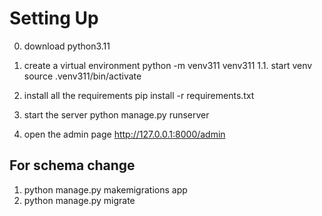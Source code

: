 # Setting Up

0. download python3.11

1. create a virtual environment
python -m venv311 venv311
1.1. start venv
source .venv311/bin/activate


2. install all the requirements
pip install -r requirements.txt

3. start the server
python manage.py runserver

4. open the admin page 
http://127.0.0.1:8000/admin

## For schema change
1. python manage.py makemigrations app
2. python manage.py migrate
